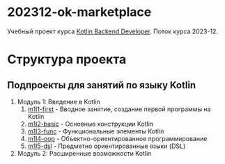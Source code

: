 # 202312-ok-marketplace

Учебный проект курса
[Kotlin Backend Developer](https://otus.ru/lessons/kotlin/).
Поток курса 2023-12.

# Структура проекта

## Подпроекты для занятий по языку Kotlin

1. Модуль 1: Введение в Kotlin
   1. [m1l1-first](m1l1-first) - Вводное занятие, создание первой программы на Kotlin
   2. [m1l2-basic](m1l2-basic) - Основные конструкции Kotlin
   3. [m1l3-func](m1l3-func) - Функциональные элементы Kotlin
   4. [m1l4-oop](m1l4-oop) - Объектно-ориентированное программирование
   5. [m1l5-dsl](m1l5-dsl) - Предметно ориентированные языки (DSL)
2. Модуль 2: Расширенные возможности Kotlin
